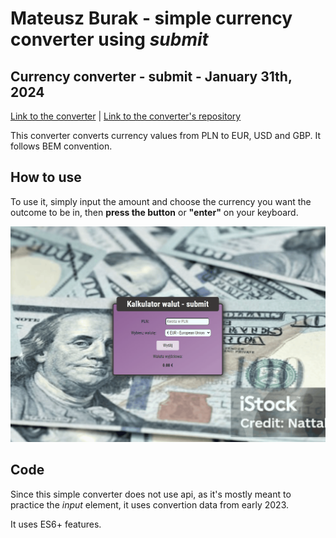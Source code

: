 # Mateusz Burak - simple currency converter using *submit*

## Currency converter - submit - January 31th, 2024

[Link to the converter](https://mateuszburak.github.io/currency-converter-submit/) |
[Link to the converter's repository](https://github.com/MateuszBurak/currency-converter-submit)

This converter converts currency values from PLN to EUR, USD and GBP. It follows BEM convention.

## How to use

To use it, simply input the amount and choose the currency you want the outcome to be in, then **press the button** or **"enter"** on your keyboard.

![Animated gif of the site and its functions](images/submitAnimation.gif)

## Code

Since this simple converter does not use api, as it's mostly meant to practice the *input* element, it uses convertion data from early 2023.

It uses ES6+ features.